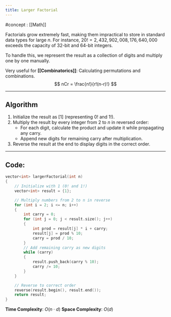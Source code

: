 ```yaml
---
title: Larger Factorial
---
```


#concept : [[Math]]

Factorials grow extremely fast, making them impractical to store in standard data types for large $n$. For instance, $20! = 2,432,902,008,176,640,000$ exceeds the capacity of 32-bit and 64-bit integers.

To handle this, we represent the result as a collection of digits and multiply one by one manually.

Very useful for **[[Combinatorics]]**: Calculating permutations and combinations.  
$$ nCr = \frac{n!}{r!(n-r)!} $$

---

## Algorithm

1. Initialize the result as $[1]$ (representing $0!$ and $1!$).
2. Multiply the result by every integer from $2$ to $n$ in reversed order:
   - For each digit, calculate the product and update it while propagating any carry.
   - Append new digits for remaining carry after multiplication.
3. Reverse the result at the end to display digits in the correct order.

---

## Code:

```cpp
vector<int> largerFactorial(int n)
{
    // Initialize with 1 (0! and 1!)
    vector<int> result = {1};

    // Multiply numbers from 2 to n in reverse
    for (int i = 2; i <= n; i++)
    {
        int carry = 0;
        for (int j = 0; j < result.size(); j++)
        {
            int prod = result[j] * i + carry;
            result[j] = prod % 10;
            carry = prod / 10;
        }
        // Add remaining carry as new digits
        while (carry)
        {
            result.push_back(carry % 10);
            carry /= 10;
        }
    }

    // Reverse to correct order
    reverse(result.begin(), result.end());
    return result;
}
```

**Time Complexity**: $O(n \cdot d)$
**Space Complexity**: $O(d)$
